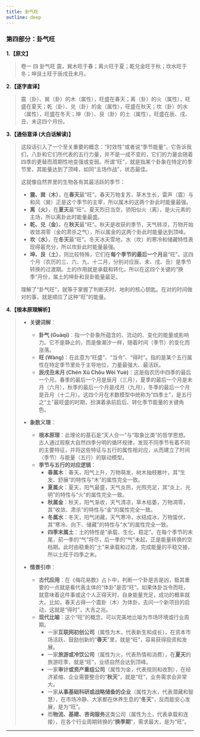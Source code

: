 ```yaml
---
title: 卦气旺
outline: deep
---
```

  
### **第四部分：卦气旺**

**1.【原文】**
> 卷一 四 卦气旺
> 震，巽木旺于春；离火旺于夏；乾兑金旺于秋；坎水旺于冬；坤艮土旺于辰戌丑未月。

**2.【逐字直译】**
> 震（卦）、巽（卦）的木（属性），旺盛在春天；离（卦）的火（属性），旺盛在夏天；乾（卦）、兑（卦）的金（属性），旺盛在秋天；坎（卦）的水（属性），旺盛在冬天；坤（卦）、艮（卦）的土（属性），旺盛在辰、戌、丑、未这四个月份。

**3.【通俗意译 (大白话解读)】**
> 这段话引入了一个至关重要的概念：“时效性”或者说“季节能量”。它告诉我们，八卦和它们所代表的五行力量，并不是一成不变的，它们的力量会随着四季的更替而周期性地变强或变弱。所谓“旺”，就是指某个卦象在特定的季节里，其能量达到了顶峰，如同“主场作战”，状态最佳。
> 
> 这就像自然界里的生物各有其最活跃的季节：
> *   **震、巽（木）**，在**春天**最“旺”。春天万物复苏，草木生长，雷声（震）与和风（巽）正是这个季节的主宰，所以属木的这两个卦此时能量最强。
> *   **离（火）**，在**夏天**最“旺”。夏天烈日当空，骄阳似火（离），是火元素的主场，所以离卦此时能量最盛。
> *   **乾、兑（金）**，在**秋天**最“旺”。秋天是收获的季节，天气转凉，万物开始收敛凋零（金的肃杀之气），所以属金的这两个卦此时能量达到顶峰。
> *   **坎（水）**，在**冬天**最“旺”。冬天冰天雪地，水（坎）的寒冷和储藏特性表现得最充分，所以坎卦此时能量最强。
> *   **坤、艮（土）**，则比较特殊，它们在**每个季节的最后一个月**最“旺”。这四个月（农历的三、六、九、十二月，分别对应辰、未、戌、丑）是季节转换的过渡期。土的作用就是承载和转化，所以在这四个关键的“换季”月份，属土的坤卦和艮卦能量最足。
> 
> 理解了“卦气旺”，就等于掌握了判断天时、地利的核心钥匙。在对的时间做对的事，就是顺应了这种“旺”的能量。

**4.【根本原理解析】**
> *   **关键词解**：
>     *   **卦气 (Guàqì)**：指一个卦象所蕴含的、流动的、变化的能量或影响力。它不是静止的，而是像潮汐一样，随着时间（季节）的变化而涨落。
>     *   **旺 (Wàng)**：在此意为“旺盛”、“当令”、“得时”。指的是某个五行属性在特定季节里处于主导地位，力量最强大、最活跃。
>     *   **辰戌丑未月 (Chén Xū Chǒu Wèi Yuè)**：这是指农历中四季的最后一个月。春季的最后一个月是辰月（三月），夏季的最后一个月是未月（六月），秋季的最后一个月是戌月（九月），冬季的最后一个月是丑月（十二月）。这四个月在术数模型中统称为“四季土”，是五行之“土”最旺盛的时期，扮演着承前启后、转化季节能量的关键角色。
> 
> *   **象数义理**：
>     *   **根本原理**：此理论的基石是“天人合一”与“取象比类”的哲学思想。古人通过观察大自然四季分明的循环规律，发现不同季节有着不同的主要特征，并将这些特征与五行的属性相对应，从而建立了时间（季节）与能量（五行）的联动模型。
>     *   **季节与五行的对应逻辑**：
>         *   **春属木**：春天，阳气上升，万物萌发，树木抽枝散叶，其“生发、舒展”的特性与“木”的属性完全一致。
>         *   **夏属火**：夏天，阳气最盛，天气炎热，光照充足，其“炎上、光明”的特性与“火”的属性完全一致。
>         *   **秋属金**：秋天，阳气渐收，天气清凉，草木枯萎，万物凋零，其“收敛、肃杀”的特性与“金”的属性完全一致。
>         *   **冬属水**：冬天，阳气闭藏，天气寒冷，水结成冰，万物蛰伏，其“寒冷、向下、储藏”的特性与“水”的属性完全一致。
>         *   **四季末属土**：土的特性是“承载、生化、稳定”。在每个季节的末尾，前一季的“气”将尽，后一季的“气”未起，正是能量转换的空档期。此时由稳重的“土”来承载和过渡，完成能量的平稳交接，所以土旺于四季之末。
> 
> *   **情景引申**：
>     *   **古代应用**：在《梅花易数》占卜中，判断一个卦是吉是凶，极其重要的一点就是看代表主体的“体卦”是否“旺”。如果体卦当令而旺，就意味着这件事或这个人正得天时，自身能量充足，成功的概率就大。比如，春天占得一个震卦（木）为体卦，去问一个新项目的启动，这就是“得时”，大吉之兆。
>     *   **现代比喻**：这个“旺”的概念，可以完美地比喻为市场环境或行业周期。
>         *   一家**互联网初创公司**（属性为木，代表新生和成长），在资本市场活跃、鼓励创新的“**春天**”里，就是“旺”，容易获得投资和发展。
>         *   一家**旅游或冷饮公司**（属性为火，代表热情和消费），在**夏天**的旅游旺季，就是“旺”，业绩自然会达到顶峰。
>         *   一家**审计或资产重组公司**（属性为金，代表规则和收割），在经济紧缩、企业需要整合的“**秋天**”，就是“旺”，业务需求会非常大。
>         *   一家**从事基础科研或战略储备的企业**（属性为水，代表潜藏和智慧），在市场冷静、大家都在休养生息的“**冬天**”，反而能安心发展，是为“旺”。
>         *   而**物流、基建、咨询服务**这类公司（属性为土，代表承载和连接），在各个行业周期转换的“**换季期**”，需求最大，是为“旺”。

---
